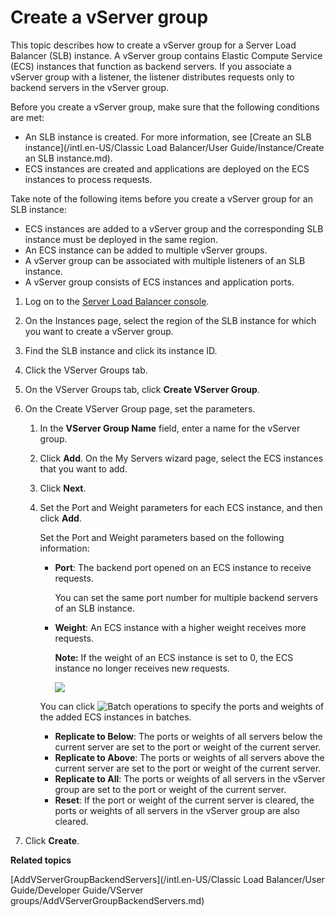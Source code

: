# Create a vServer group

This topic describes how to create a vServer group for a Server Load Balancer \(SLB\) instance. A vServer group contains Elastic Compute Service \(ECS\) instances that function as backend servers. If you associate a vServer group with a listener, the listener distributes requests only to backend servers in the vServer group.

Before you create a vServer group, make sure that the following conditions are met:

-   An SLB instance is created. For more information, see [Create an SLB instance](/intl.en-US/Classic Load Balancer/User Guide/Instance/Create an SLB instance.md).
-   ECS instances are created and applications are deployed on the ECS instances to process requests.

Take note of the following items before you create a vServer group for an SLB instance:

-   ECS instances are added to a vServer group and the corresponding SLB instance must be deployed in the same region.
-   An ECS instance can be added to multiple vServer groups.
-   A vServer group can be associated with multiple listeners of an SLB instance.
-   A vServer group consists of ECS instances and application ports.

1.  Log on to the [Server Load Balancer console](https://slb.console.aliyun.com/slb).

2.  On the Instances page, select the region of the SLB instance for which you want to create a vServer group.

3.  Find the SLB instance and click its instance ID.

4.  Click the VServer Groups tab.

5.  On the VServer Groups tab, click **Create VServer Group**.

6.  On the Create VServer Group page, set the parameters.

    1.  In the **VServer Group Name** field, enter a name for the vServer group.

    2.  Click **Add**. On the My Servers wizard page, select the ECS instances that you want to add.

    3.  Click **Next**.

    4.  Set the Port and Weight parameters for each ECS instance, and then click **Add**.

        Set the Port and Weight parameters based on the following information:

        -   **Port**: The backend port opened on an ECS instance to receive requests.

            You can set the same port number for multiple backend servers of an SLB instance.

        -   **Weight**: An ECS instance with a higher weight receives more requests.

            **Note:** If the weight of an ECS instance is set to 0, the ECS instance no longer receives new requests.

            ![](https://static-aliyun-doc.oss-accelerate.aliyuncs.com/assets/img/en-US/9213359951/p7368.png)

        You can click ![Batch operations](https://static-aliyun-doc.oss-accelerate.aliyuncs.com/assets/img/en-US/4407841851/p76844.png) to specify the ports and weights of the added ECS instances in batches.

        -   **Replicate to Below**: The ports or weights of all servers below the current server are set to the port or weight of the current server.
        -   **Replicate to Above**: The ports or weights of all servers above the current server are set to the port or weight of the current server.
        -   **Replicate to All**: The ports or weights of all servers in the vServer group are set to the port or weight of the current server.
        -   **Reset**: If the port or weight of the current server is cleared, the ports or weights of all servers in the vServer group are also cleared.
7.  Click **Create**.


**Related topics**  


[AddVServerGroupBackendServers](/intl.en-US/Classic Load Balancer/User Guide/Developer Guide/VServer groups/AddVServerGroupBackendServers.md)

